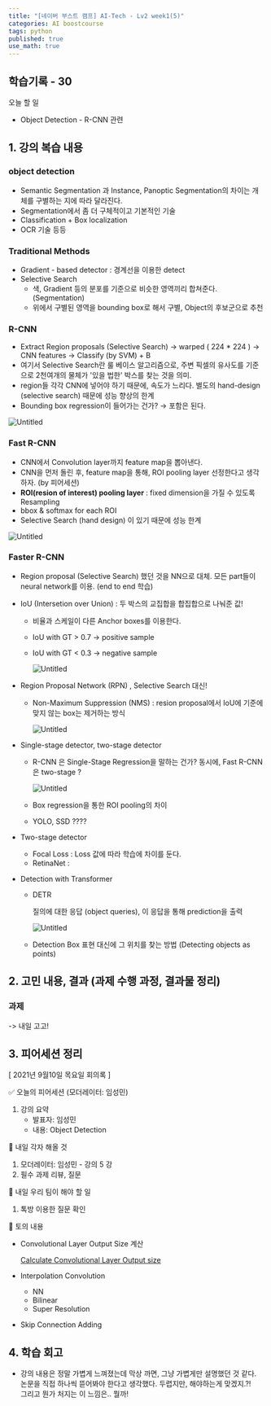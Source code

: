 ```yaml
---
title: "[네이버 부스트 캠프] AI-Tech - Lv2 week1(5)"
categories: AI boostcourse
tags: python
published: true
use_math: true
---
```


## 학습기록 - 30

오늘 할 일

- Object Detection - R-CNN 관련

## 1. 강의 복습 내용

### object detection

- Semantic Segmentation 과 Instance, Panoptic Segmentation의 차이는 개체를 구별하는 지에 따라 달라진다.
- Segmentation에서 좀 더 구체적이고 기본적인 기술
- Classification + Box localization
- OCR 기술 등등

### Traditional Methods

- Gradient - based detector : 경계선을 이용한 detect
- Selective Search
  - 색, Gradient 등의 분포를 기준으로 비슷한 영역끼리 합쳐준다. (Segmentation)
  - 위에서 구별된 영역을 bounding box로 해서 구별, Object의 후보군으로 추천

### R-CNN

- Extract Region proposals (Selective Search) →  warped ( 224 * 224 ) → CNN features → Classify (by SVM) + B
- 여기서 Selective Search란 룰 베이스 알고리즘으로, 주변 픽셀의 유사도를 기준으로 2천여개의 물체가 '있을 법한' 박스를 찾는 것을 의미.
- region들 각각 CNN에 넣어야 하기 때문에, 속도가 느리다. 별도의 hand-design (selective search) 때문에 성능 향상의 한계
- Bounding box regression이 들어가는 건가? → 포함은 된다.

![Untitled](/assets/images/AI-Images2/lv2_week1/img24.png)

### Fast R-CNN

- CNN에서 Convolution layer까지 feature map을 뽑아낸다.
- CNN을 먼저 돌린 후, feature map을 통해, ROI pooling layer 선정한다고 생각하자. (by 피어세션)
- **ROI(resion of interest) pooling layer** : fixed dimension을 가질 수 있도록 Resampling
- bbox & softmax for each ROI
- Selective Search (hand design) 이 있기 때문에 성능 한계

![Untitled](/assets/images/AI-Images2/lv2_week1/img23.png)

### Faster R-CNN

- Region proposal (Selective Search) 했던 것을 NN으로 대체. 모든 part들이 neural network를 이용. (end to end 학습)
- IoU (Intersetion over Union) : 두 박스의 교집합을 합집합으로 나눠준 값!
  - 비율과 스케일이 다른 Anchor boxes를 이용한다.
  - IoU with GT > 0.7 → positive sample
  - IoU with GT < 0.3 → negative sample

    ![Untitled](/assets/images/AI-Images2/lv2_week1/img19.png)

- Region Proposal Network (RPN) , Selective Search 대신!
  - Non-Maximum Suppression (NMS) : resion proposal에서 IoU에  기준에 맞지 않는 box는 제거하는 방식

    ![Untitled](/assets/images/AI-Images2/lv2_week1/img20.png)

- Single-stage detector, two-stage detector
  - R-CNN 은 Single-Stage Regression을 말하는 건가? 동시에, Fast R-CNN은 two-stage ?

    ![Untitled](/assets/images/AI-Images2/lv2_week1/img21.png)

  - Box regression을 통한 ROI pooling의 차이
  - YOLO, SSD ????
- Two-stage detector
  - Focal Loss : Loss 값에 따라 학습에 차이를 둔다.
  - RetinaNet :

- Detection with Transformer
  - DETR

    질의에 대한 응답 (object queries), 이 응답을 통해 prediction을 출력

    ![Untitled](/assets/images/AI-Images2/lv2_week1/img22.png)

  - Detection Box 표현 대신에 그 위치를 찾는 방법 (Detecting objects as points)

## 2. 고민 내용, 결과 (과제 수행 과정, 결과물 정리)

### 과제

-> 내일 고고!

## 3. 피어세션 정리

[ 2021년 9월10일 목요일 회의록 ]

✅ 오늘의 피어세션 (모더레이터: 임성민)

1. 강의 요약
    - 발표자: 임성민
    - 내용: Object Detection

📢 내일 각자 해올 것

1. 모더레이터: 임성민 - 강의 5 강
2. 필수 과제 리뷰, 질문

📢 내일 우리 팀이 해야 할 일

1. 톡방 이용한 질문 확인

📢 토의 내용

- Convolutional Layer Output Size 계산

    [Calculate Convolutional Layer Output size](https://m.blog.naver.com/PostView.naver?isHttpsRedirect=true&blogId=dunopiorg&logNo=221313170349)

- Interpolation Convolution
  - NN
  - Bilinear
  - Super Resolution
- Skip Connection Adding

## 4. 학습 회고

- 강의 내용은 정말 가볍게 느껴졌는데 막상 까면, 그냥 가볍게만 설명했던 것 같다. 논문을 직접 하나씩 뜯어봐야 한다고 생각했다. 두렵지만, 해야하는게 맞겠지.?!  
그리고 뭔가 처지는 이 느낌은.. 뭘까!